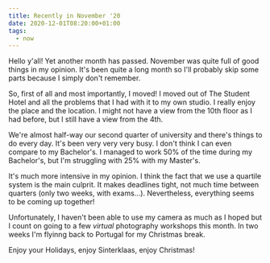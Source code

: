 ```yaml
---
title: Recently in November '20
date: 2020-12-01T08:20:00+01:00
tags:
  - now
---
```


Hello y'all! Yet another month has passed. November was quite full of good things in my opinion. It's been quite a long month so I'll probably skip some parts because I simply don't remember.

<!--more-->

So, first of all and most importantly, I moved! I moved out of The Student Hotel and all the problems that I had with it to my own studio. I really enjoy the place and the location. I might not have a view from the 10th floor as I had before, but I still have a view from the 4th.

We're almost half-way our second quarter of university and there's things to do every day. It's been very very very busy. I don't think I can even compare to my Bachelor's. I managed to work 50% of the time during my Bachelor's, but I'm struggling with 25% with my Master's.

It's much more intensive in my opinion. I think the fact that we use a quartile system is the main culprit. It makes deadlines tight, not much time between quarters (only two weeks, with exams...). Nevertheless, everything seems to be coming up together!

Unfortunately, I haven't been able to use my camera as much as I hoped but I count on going to a few *virtual* photography workshops this month. In two weeks I'm flyinng back to Portugal for my Christmas break.

Enjoy your Holidays, enjoy Sinterklaas, enjoy Christmas!

<!--more-->

